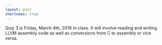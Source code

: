 ```yaml
---
layout: post
shortnews: true
---
```

Quiz 3 is Friday, March 4th, 2016 in class.
It will involve reading and writing LLVM assembly code as well as conversions from C to assembly or vice versa.
